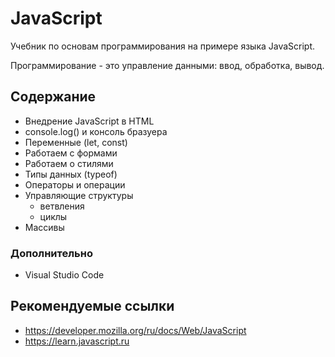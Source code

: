 # JavaScript
Учебник по основам программирования на примере языка JavaScript.

Программирование - это управление данными: ввод, обработка, вывод.

## Содержание
- Внедрение JavaScript в HTML
- console.log() и консоль бразуера
- Переменные (let, const)
- Работаем с формами
- Работаем о стилями
- Типы данных (typeof)
- Операторы и операции
- Управляющие структуры
    - ветвления
    - циклы
- Массивы

### Дополнительно
- Visual Studio Code

## Рекомендуемые ссылки
- https://developer.mozilla.org/ru/docs/Web/JavaScript
- https://learn.javascript.ru
